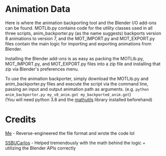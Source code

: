 # Animation Data

Here is where the animation backporting tool and the Blender I/O add-ons can be found. MOTLib.py contains code for the utility classes used in all three scripts, anim_backporter.py (as the name suggests) backports version 8 animations to version 7, and the MOT_IMPORT.py and MOT_EXPORT.py files contain the main logic for importing and exporting animations from Blender.

Installing the Blender add-ons is as easy as packing the MOTLib.py, MOT_IMPORT.py, and MOT_EXPORT.py files into a zip file and installing that zip via Blender's preferences menu.

To use the animation backporter, simply download the MOTLib.py and anim_backporter.py files and execute the script via the command line, passing an input and output animation path as arguments. (e.g. ``python anim_backporter.py my_v8_anim.got my_backported_anim.got``)\
(You will need python 3.8 and the [mathutils](https://pypi.org/project/mathutils/) library installed beforehand)

# Credits
[Me](https://github.com/itsmeft24) - Reverse-engineered the file format and wrote the code lol

[SSBUCarlos](https://github.com/ssbucarlos) - Helped tremendously with the math behind the logic + utilizing the Blender APIs correctly
